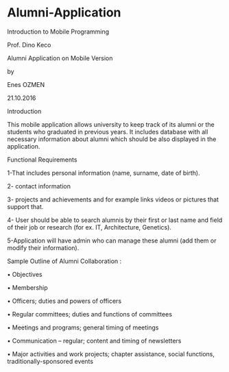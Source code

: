 # Alumni-Application
 
Introduction to Mobile Programming

Prof. Dino Keco 


Alumni Application on Mobile Version
	
by

Enes OZMEN

21.10.2016


Introduction 

This mobile application allows university to keep track of its alumni or the
students who graduated in previous years. It includes database with all
necessary information about alumni which should be also displayed in the
application. 


Functional Requirements

1-That includes personal information (name, surname, date of
birth).

2- contact information

3- projects and achievements and for example links
videos or pictures that support that.

4- User should be able to search alumnis by their first or last name and field of their job or research (for ex. IT, Architecture, Genetics). 

5-Application will have admin who can manage these alumni (add them or modify their information).


Sample Outline of Alumni Collaboration :

•	Objectives

•	Membership

•	Officers; duties and powers of officers

•	Regular committees; duties and functions of committees

•	Meetings and programs; general timing of meetings

•	Communication – regular; content and timing of newsletters

•	Major activities and work projects; chapter assistance, social functions, traditionally-sponsored events
	
